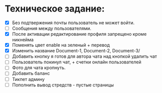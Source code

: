 # Техническое задание:

- [x] Без подтвержения почты пользователь не может войти.
- [ ] Сообщения между пользователями.
- [x] После активации редактирование профиля запрещено кроме никнейма
- [x] Поменять цвет enable на зеленый + перевод
- [x] Изменить название Document-1, Document-2, Document-3/
- [ ] Добавить кнопку я готов для автора чата над кнопкой удалить чат
- [ ] Пользователь покинул чат, + счетки онлайн пользователей
- [ ] Фото для чата кропнуть.
- [ ] Добавить баланс
- [ ] Тикпет админу
- [ ] Пополнить вывод стредств - пустые страницы
